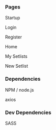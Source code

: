 ### Pages
Startup

Login

Register

Home

My Setlists

New Setlist



### Dependencies

NPM / node.js

axios


### Dev Dependencies

SASS
